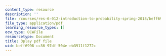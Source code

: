 ```yaml
---
content_type: resource
description: ''
file: /courses/res-6-012-introduction-to-probability-spring-2018/beff6998cc3697df504eeb3911f1272c_Lgacew5BjDI.pdf
file_type: application/pdf
learning_resource_types: []
ocw_type: OCWFile
resourcetype: Document
title: 3play pdf file
uid: beff6998-cc36-97df-504e-eb3911f1272c
---
```

